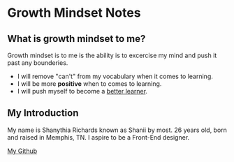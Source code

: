 # Growth Mindset Notes

## What is growth mindset to me?

Growth mindset is to me is the ability is to excercise my mind and push it past any bounderies. 

  <ul>
    <li>I will remove "can't" from my vocabulary when it comes to learning.</li>
    <li>I will be more <b>positive</b> when to comes to learning.</li>
    <li>I will push myself to become a <u>better learner</u>.</li>
  </ul>
 
  ## My Introduction
  My name is Shanythia Richards known as Shanii by most. 26 years old, born and raised in Memphis, TN. I aspire to be a Front-End designer.
  
  [My Github](https://github.com/ShaniiB)
   
